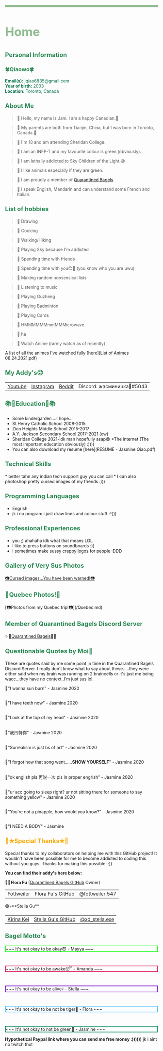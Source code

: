 <p style="border:4px solid DarkSeaGreen;"></p>
<h1 style="font-size:40px;"><p style="color:DarkSeaGreen;">Home</p></h1>

<script src="https://kit.fontawesome.com/6d173168d3.js" crossorigin="anonymous"></script>

<h1 style="font-size:20px;"><p style="color:#2E8B57;">Personal Information</p></h1>

<h1 style="font-size:18px;"><p style="color:#2E8B57;">🍀Qiaowo🍀</p></h1>

<p style="color:#007045;">
<b>Email(s):</b> jqiao6835@gmail.com 
<br>
<b>Year of birth:</b> 2003
<br>
<b>Location:</b> Toronto, Canada
</p>


<h1 style="font-size:20px;"><p style="color:#2E8B57;">About Me</p></h1>

>🌿 Hello, my name is Jam. I am a happy Canadian.🍁

>🌿 My parents are both from Tianjin, China, but I was born in Toronto, Canada.🍁

>🌿 I'm 18 and am attending Sheridan College.

>🌿 I am an INFP-T and my favourite colour is green (obviously).

>🌿 I am lethally addicted to Sky Children of the Light.😃

>🌿 I like animals especially if they are green.

>🌿 I am proudly a member of <a href="https://yfsufate.github.io/Bagels/" target="blank">Quarantined Bagels</a>

>🌿 I speak English, Mandarin and can understand some French and Italian.



<h1 style="font-size:20px;"><p style="color:#2E8B57;">List of hobbies</p></h1>

>🍃 Drawing

>🍃 Cooking

>🍃 Walking/Hiking

>🍃 Playing Sky because I'm addicted

>🍃 Spending time with friends

>🍃 Spending time with you😊💖 (you know who you are uwu) 

>🍃 Making random nonsensical lists

>🍃 Listening to music

>🍃 Playing Guzheng

>🍃 Playing Badminton

>🍃 Playing Cards

>🍃 HMMMMMMmmMMMicrowave

>🍃 ha

>🍃 Watch Anime (rarely watch as of recently)

<i class="fas fa-file fa-lg"></i> A list of all the animes I've watched fully [here](List of Animes 08.24.2021.pdf)

<h1 style="font-size:20px;"><p style="color:#2E8B57;">My Addy's🙃</p></h1>

<table>
    <tr>
        <td>
            <a href="https://www.youtube.com/channel/UCKW-d_GlZ-sblBa18tChqbw" target="blank"><i class="fab fa-youtube fa-lg"></i> Youtube</a>
        </td>
        <td>
            <a href="https://www.instagram.com/jqwq_art/" target="blank"><i class="fab fa-instagram fa-lg"></i> Instagram</a>
        </td>
        <td>
            <a href="https://www.reddit.com/user/jqiao14" target="blank"><i class="fab fa-reddit fa-lg"></i> Reddit</a>
        </td>
        <td>
            <i class="fab fa-discord fa-lg"></i> Discord: жасминичка💚#5043
        </td>
    </tr>
</table>

<h1 style="font-size:20px;"><p style="color:#2E8B57;">📚🏫Education🏫📚</p></h1>

* Some kindergarden....I hope...
* St.Henry Catholic School 2008-2015
* Zion Heights Middle School 2015-2017
* A.Y. Jackson Secondary School 2017-2021 (ew)
* Sheridan College 2021-idk man hopefully asap😃
*The internet (The most important education obviously) :))))
* <i class="fas fa-file fa-lg"></i> You can also download my resume [here](RESUME - Jasmine Qiao.pdf)

<h1 style="font-size:20px;"><p style="color:#2E8B57;">Technical Skills</p></h1>
* better tahn any indian tech support guy you can call
* I can also photoshop pretty cursed images of my friends :)))

<h1 style="font-size:20px;"><p style="color:#2E8B57;">Programming Languages</p></h1>

* Engrish
* jk i no program i just draw lines and colour stuff :^)))

<h1 style="font-size:20px;"><p style="color:#2E8B57;">Professional Experiences</p></h1>

* you ;) ahahaha idk what that means LOL
* I like to press buttons on soundboards :))
* I sometimes make sussy crappy logos for people :DDD

<h1 style="font-size:20px;"><p style="color:#2E8B57;">Gallery of Very Sus Photos</p></h1>

[📷Cursed images...You have been warned!📷](/photo.md)

<h1 style="font-size:20px;"><p style="color:#2E8B57;">🏰Quebec Photos!🏰</p></h1>
[📷Photos from my Quebec trip!📷](/Quebec.md)

<h1 style="font-size:20px;"><p style="color:#2E8B57;">Member of Quarantined Bagels Discord Server</p></h1>

✨🥯<a href="https://discord.gg/PZaPX5Mt" target="blank">Quarantined Bagels</a>🥯✨

<h1 style="font-size:20px;"><p style="color:#2E8B57;">Questionable Quotes by Moi🙂</p></h1>

These are quotes said by me some point in time in the Quarantined Bagels Discord Server. I really don't know what to say about these.....they were either said when my brain was running on 2 braincells or it's just me being wacc...they have no context..I'm just sus lol. 


<p style="color:#e45882;">

🌺"I wanna sun burn" - Jasmine 2020
<br>
<br>

🌺"I have teeth now" - Jasmine 2020
<br>
<br>

🌺"Look at the top of my head" - Jasmine 2020
<br>
<br>

🌺"我凹特你" - Jasmine 2020
<br>
<br>

🌺"Surrealism is just bs of art" - Jasmine 2020
<br>
<br>

🌺"I forgot how that song went......<b>SHOW YOURSELF</b>" - Jasmine 2020
<br>
<br>

🌺"ok english pls 再说一次 pls in proper engrish" - Jasmine 2020
<br>
<br>

🌺"ur acc going to sleep right? ur not sitting there for someone to say something yellow" - Jasmine 2020
<br>
<br>

🌺"You're not a pinapple, how would you know?" - Jasmine 2020
<br>
<br>

🌺"I NEED A BODY" - Jasmine
</p>





<h1 style="font-size:20px;"><p style="color:#f8ad0d;">🙌✭Special Thanks✭🙌</p></h1>

Special thanks to my collaborators on helping me with this GitHub project! It wouldn't have been possible for me to become addicted to coding this without you guys. Thanks for making this possible! :))

**You can find their addy's here below:**

🔵🐯**Flora Fu** (<a href="https://yfsufate.github.io/Bagels/" target="blank">Quarantined Bagels GitHub</a> Owner)
<table>
    <tr>
        <td>
            <a href="https://www.youtube.com/channel/UCVTp-rIWyMLWFYJ6vrX54LA" target="blank"><i class="fab fa-youtube fa-lg"></i>Fottweiler</a>
        </td>
        <td>
            <a href="https://yfsufate.github.io/Bagels/" target="blank"><i class="fab fa-github fa-lg"></i>Flora Fu's GitHub</a>
        </td>
        <td>
            <a href="https://www.instagram.com/fottweiler.547/" target="blank"><i class="fab fa-instagram fa-lg"></i> @fottweiler.547</a>
        </td>
    </tr>
</table>
🟣💀**Stella Gu**
<table>
    <tr>
        <td>
            <a href="https://www.youtube.com/channel/UC6NqBvwkPs07OJ7uaZHf0XA" target="blank"><i class="fab fa-youtube fa-lg"></i>Kirina Kei</a>
        </td>
        <td>
            <a href="https://stella-gu.github.io/" target="blank"><i class="fab fa-github fa-lg"></i>Stella Gu's GitHub</a>
        </td>
        <td>
            <a href="https://www.instagram.com/xd_stella.exe/" target="blank"><i class="fab fa-instagram fa-lg"></i>@xd_stella.exe</a>
        </td>
     </tr>
</table>


<p>
<h1 style="font-size:20px;"><p style="color:#2E8B57;">Bagel Motto's</p></h1>
<p style="border: 2px solid #00ff00;">~~~ It's not okay to be okay😈 - Mayya ~~~</p>
<br>

<p style="border: 2px solid #e0004f;">~~~ It's not okay to be awake😴 - Amanda ~~~</p>
<br>

<p style="border: 2px solid #7a00cc;">~~~ It's not okay to be alive💀 - Stella ~~~</p>
<br>

<p style="border: 2px solid #33bbff;">~~~ It's not okay to be not be tiger🐯 - Flora ~~~</p>
<br>

<p style="border: 2px solid #00855f;">~~~ It's not okay to not be green💚 - Jasmine ~~~
</p>

**Hypothetical Paypal link where you can send me free money :))))))**
 jk i aint no twitch thot